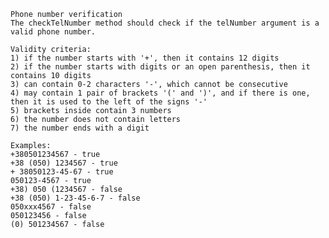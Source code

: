 	Phone number verification
	The checkTelNumber method should check if the telNumber argument is a valid phone number.
	
	Validity criteria:
	1) if the number starts with '+', then it contains 12 digits
	2) if the number starts with digits or an open parenthesis, then it contains 10 digits
	3) can contain 0-2 characters '-', which cannot be consecutive
	4) may contain 1 pair of brackets '(' and ')', and if there is one, then it is used to the left of the signs '-'
	5) brackets inside contain 3 numbers
	6) the number does not contain letters
	7) the number ends with a digit
	
	Examples:
	+380501234567 - true
	+38 (050) 1234567 - true
	+ 38050123-45-67 - true
	050123-4567 - true
	+38) 050 (1234567 - false
	+38 (050) 1-23-45-6-7 - false
	050ххх4567 - false
	050123456 - false
	(0) 501234567 - false
